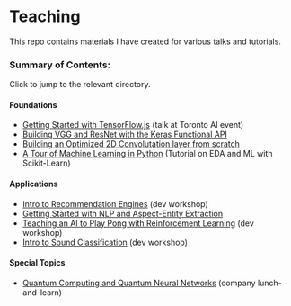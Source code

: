 # Teaching

This repo contains materials I have created for various talks and tutorials. 

### Summary of Contents:
Click to jump to the relevant directory. 

#### Foundations
* [Getting Started with TensorFlow.js](https://github.com/Ryan-Marchildon/teaching/tree/master/tfjs-torontoai-lecture) (talk at Toronto AI event)
* [Building VGG and ResNet with the Keras Functional API](https://github.com/Ryan-Marchildon/teaching/tree/master/vgg-resnet)
* [Building an Optimized 2D Convolutation layer from scratch](https://github.com/Ryan-Marchildon/teaching/tree/master/conv2d-from-scratch)
* [A Tour of Machine Learning in Python](https://github.com/Ryan-Marchildon/teaching/tree/master/tour-of-ml-python) (Tutorial on EDA and ML with Scikit-Learn)

#### Applications
* [Intro to Recommendation Engines](https://github.com/Ryan-Marchildon/teaching/tree/master/recommenders) (dev workshop)
* [Getting Started with NLP and Aspect-Entity Extraction](https://github.com/Ryan-Marchildon/teaching/tree/master/customer-review-analysis)
* [Teaching an AI to Play Pong with Reinforcement Learning](https://github.com/Ryan-Marchildon/teaching/tree/master/intro-to-rl) (dev workshop)
* [Intro to Sound Classification](https://github.com/Ryan-Marchildon/teaching/tree/master/sound-classification) (dev workshop)

#### Special Topics
* [Quantum Computing and Quantum Neural Networks](https://github.com/Ryan-Marchildon/teaching/tree/master/quantum-ml) (company lunch-and-learn)
